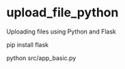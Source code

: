 # upload_file_python
Uploading files using Python and Flask

pip install flask

python src/app_basic.py